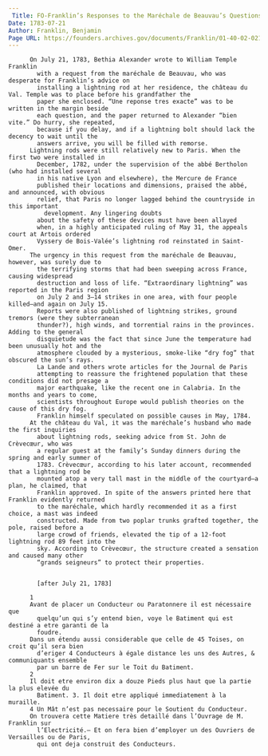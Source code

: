 ```yaml
---
 Title: FO-Franklin’s Responses to the Maréchale de Beauvau’s Questions on Lightning Rods, [after 21 July 1783]
Date: 1783-07-21
Author: Franklin, Benjamin
Page URL: https://founders.archives.gov/documents/Franklin/01-40-02-0210
---
```


          On July 21, 1783, Bethia Alexander wrote to William Temple Franklin
            with a request from the maréchale de Beauvau, who was desperate for Franklin’s advice on
            installing a lightning rod at her residence, the château du Val. Temple was to place before his grandfather the
            paper she enclosed. “Une reponse tres exacte” was to be written in the margin beside
            each question, and the paper returned to Alexander “bien vite.” Do hurry, she repeated,
            because if you delay, and if a lightning bolt should lack the decency to wait until the
            answers arrive, you will be filled with remorse.
          Lightning rods were still relatively new to Paris. When the first two were installed in
            December, 1782, under the supervision of the abbé Bertholon (who had installed several
            in his native Lyon and elsewhere), the Mercure de France
            published their locations and dimensions, praised the abbé, and announced, with obvious
            relief, that Paris no longer lagged behind the countryside in this important
              development. Any lingering doubts
            about the safety of these devices must have been allayed
            when, in a highly anticipated ruling of May 31, the appeals court at Artois ordered
            Vyssery de Bois-Valée’s lightning rod reinstated in Saint-Omer.
          The urgency in this request from the maréchale de Beauvau, however, was surely due to
            the terrifying storms that had been sweeping across France, causing widespread
            destruction and loss of life. “Extraordinary lightning” was reported in the Paris region
            on July 2 and 3—14 strikes in one area, with four people killed—and again on July 15.
            Reports were also published of lightning strikes, ground tremors (were they subterranean
            thunder?), high winds, and torrential rains in the provinces. Adding to the general
            disquietude was the fact that since June the temperature had been unusually hot and the
            atmosphere clouded by a mysterious, smoke-like “dry fog” that obscured the sun’s rays.
            La Lande and others wrote articles for the Journal de Paris
            attempting to reassure the frightened population that these conditions did not presage a
            major earthquake, like the recent one in Calabria. In the months and years to come,
            scientists throughout Europe would publish theories on the cause of this dry fog.
            Franklin himself speculated on possible causes in May, 1784.
          At the château du Val, it was the maréchale’s husband who made the first inquiries
            about lightning rods, seeking advice from St. John de Crèvecœur, who was
            a regular guest at the family’s Sunday dinners during the spring and early summer of
            1783. Crèvecœur, according to his later account, recommended that a lightning rod be
            mounted atop a very tall mast in the middle of the courtyard—a plan, he claimed, that
            Franklin approved. In spite of the answers printed here that Franklin evidently returned
            to the maréchale, which hardly recommended it as a first choice, a mast was indeed
            constructed. Made from two poplar trunks grafted together, the pole, raised before a
            large crowd of friends, elevated the tip of a 12-foot lightning rod 89 feet into the
            sky. According to Crèvecœur, the structure created a sensation and caused many other
            “grands seigneurs” to protect their properties.
         
          
            [after July 21, 1783]
          
          1
          Avant de placer un Conducteur ou Paratonnere il est nécessaire que
            quelqu’un qui s’y entend bien, voye le Batiment qui est destiné a etre garanti de la
            foudre.
          Dans un étendu aussi considerable que celle de 45 Toises, on croit qu’il sera bien
            d’eriger 4 Conducteurs à égale distance les uns des Autres, & communiquants ensemble
            par un barre de Fer sur le Toit du Batiment.
          2
          Il doit etre environ dix a douze Pieds plus haut que la partie la plus elevée du
            Batiment. 3. Il doit etre appliqué immediatement à la muraille.
          4 Un Mât n’est pas necessaire pour le Soutient du Conducteur.
          On trouvera cette Matiere très detaillé dans l’Ouvrage de M. Franklin sur
            l’Electricité.— Et on fera bien d’employer un des Ouvriers de Versailles ou de Paris,
            qui ont deja construit des Conducteurs.
        
